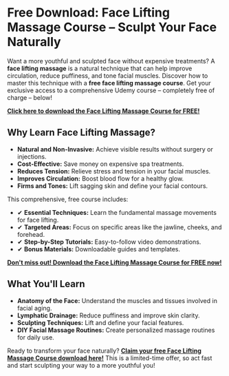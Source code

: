 # Free Download: Face Lifting Massage Course – Sculpt Your Face Naturally

Want a more youthful and sculpted face without expensive treatments? A **face lifting massage** is a natural technique that can help improve circulation, reduce puffiness, and tone facial muscles. Discover how to master this technique with a **free face lifting massage course**. Get your exclusive access to a comprehensive Udemy course – completely free of charge – below!

[**Click here to download the Face Lifting Massage Course for FREE!**](https://udemywork.com/face-lifting-massage-course)

## Why Learn Face Lifting Massage?

*   **Natural and Non-Invasive:** Achieve visible results without surgery or injections.
*   **Cost-Effective:** Save money on expensive spa treatments.
*   **Reduces Tension:** Relieve stress and tension in your facial muscles.
*   **Improves Circulation:** Boost blood flow for a healthy glow.
*   **Firms and Tones:** Lift sagging skin and define your facial contours.

This comprehensive, free course includes:

*   ✔ **Essential Techniques:** Learn the fundamental massage movements for face lifting.
*   ✔ **Targeted Areas:** Focus on specific areas like the jawline, cheeks, and forehead.
*   ✔ **Step-by-Step Tutorials:** Easy-to-follow video demonstrations.
*   ✔ **Bonus Materials:** Downloadable guides and templates.

[**Don't miss out! Download the Face Lifting Massage Course for FREE now!**](https://udemywork.com/face-lifting-massage-course)

## What You'll Learn

*   **Anatomy of the Face:** Understand the muscles and tissues involved in facial aging.
*   **Lymphatic Drainage:** Reduce puffiness and improve skin clarity.
*   **Sculpting Techniques:** Lift and define your facial features.
*   **DIY Facial Massage Routines:** Create personalized massage routines for daily use.

Ready to transform your face naturally? [**Claim your free Face Lifting Massage Course download here!**](https://udemywork.com/face-lifting-massage-course) This is a limited-time offer, so act fast and start sculpting your way to a more youthful you!
